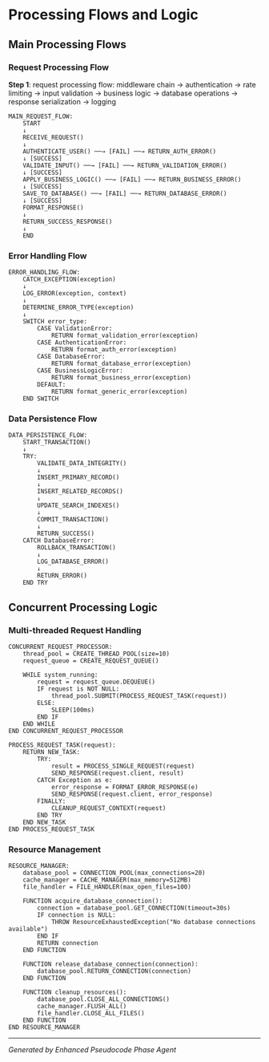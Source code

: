 # Processing Flows and Logic

## Main Processing Flows

### Request Processing Flow
**Step 1**: request processing flow: middleware chain → authentication → rate limiting → input validation → business logic → database operations → response serialization → logging

```pseudocode
MAIN_REQUEST_FLOW:
    START
    ↓
    RECEIVE_REQUEST()
    ↓
    AUTHENTICATE_USER() ──→ [FAIL] ──→ RETURN_AUTH_ERROR()
    ↓ [SUCCESS]
    VALIDATE_INPUT() ──→ [FAIL] ──→ RETURN_VALIDATION_ERROR()
    ↓ [SUCCESS]
    APPLY_BUSINESS_LOGIC() ──→ [FAIL] ──→ RETURN_BUSINESS_ERROR()
    ↓ [SUCCESS]
    SAVE_TO_DATABASE() ──→ [FAIL] ──→ RETURN_DATABASE_ERROR()
    ↓ [SUCCESS]
    FORMAT_RESPONSE()
    ↓
    RETURN_SUCCESS_RESPONSE()
    ↓
    END
```

### Error Handling Flow
```pseudocode
ERROR_HANDLING_FLOW:
    CATCH_EXCEPTION(exception)
    ↓
    LOG_ERROR(exception, context)
    ↓
    DETERMINE_ERROR_TYPE(exception)
    ↓
    SWITCH error_type:
        CASE ValidationError:
            RETURN format_validation_error(exception)
        CASE AuthenticationError:
            RETURN format_auth_error(exception)
        CASE DatabaseError:
            RETURN format_database_error(exception)
        CASE BusinessLogicError:
            RETURN format_business_error(exception)
        DEFAULT:
            RETURN format_generic_error(exception)
    END SWITCH
```

### Data Persistence Flow
```pseudocode
DATA_PERSISTENCE_FLOW:
    START_TRANSACTION()
    ↓
    TRY:
        VALIDATE_DATA_INTEGRITY()
        ↓
        INSERT_PRIMARY_RECORD()
        ↓
        INSERT_RELATED_RECORDS()
        ↓
        UPDATE_SEARCH_INDEXES()
        ↓
        COMMIT_TRANSACTION()
        ↓
        RETURN_SUCCESS()
    CATCH DatabaseError:
        ROLLBACK_TRANSACTION()
        ↓
        LOG_DATABASE_ERROR()
        ↓
        RETURN_ERROR()
    END TRY
```

## Concurrent Processing Logic

### Multi-threaded Request Handling
```pseudocode
CONCURRENT_REQUEST_PROCESSOR:
    thread_pool = CREATE_THREAD_POOL(size=10)
    request_queue = CREATE_REQUEST_QUEUE()
    
    WHILE system_running:
        request = request_queue.DEQUEUE()
        IF request is NOT NULL:
            thread_pool.SUBMIT(PROCESS_REQUEST_TASK(request))
        ELSE:
            SLEEP(100ms)
        END IF
    END WHILE
END CONCURRENT_REQUEST_PROCESSOR

PROCESS_REQUEST_TASK(request):
    RETURN NEW_TASK:
        TRY:
            result = PROCESS_SINGLE_REQUEST(request)
            SEND_RESPONSE(request.client, result)
        CATCH Exception as e:
            error_response = FORMAT_ERROR_RESPONSE(e)
            SEND_RESPONSE(request.client, error_response)
        FINALLY:
            CLEANUP_REQUEST_CONTEXT(request)
        END TRY
    END NEW_TASK
END PROCESS_REQUEST_TASK
```

### Resource Management
```pseudocode
RESOURCE_MANAGER:
    database_pool = CONNECTION_POOL(max_connections=20)
    cache_manager = CACHE_MANAGER(max_memory=512MB)
    file_handler = FILE_HANDLER(max_open_files=100)
    
    FUNCTION acquire_database_connection():
        connection = database_pool.GET_CONNECTION(timeout=30s)
        IF connection is NULL:
            THROW ResourceExhaustedException("No database connections available")
        END IF
        RETURN connection
    END FUNCTION
    
    FUNCTION release_database_connection(connection):
        database_pool.RETURN_CONNECTION(connection)
    END FUNCTION
    
    FUNCTION cleanup_resources():
        database_pool.CLOSE_ALL_CONNECTIONS()
        cache_manager.FLUSH_ALL()
        file_handler.CLOSE_ALL_FILES()
    END FUNCTION
END RESOURCE_MANAGER
```

---

*Generated by Enhanced Pseudocode Phase Agent*
